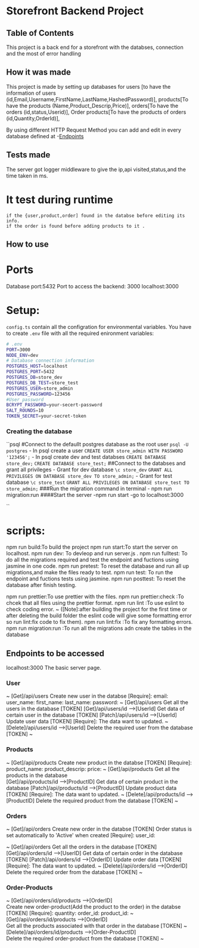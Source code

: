 # Storefront Backend Project

## Table of Contents

This project is a back end for a storefront with the databses, connection and the most of error handling


## How it was made 

This project is made by setting up databases for 
users [to have the information of users (id,Email,Username,FirstName,LastName,HashedPassword)],
products[To have the products (Name,Product_Descrip,Price)],
orders[To have the orders (id,status,Userid)],
Order products[To have the products of orders (id,Quantity,OrderId)],

By using different HTTP Request Method you can add and edit in every database defined at 
-[Endpoints](#Endpoints-to-be-accessed)

## Tests made
The server got logger middleware to give the ip,api visited,status,and the time taken in ms.
   # It test during runtime
    if the {user,product,order] found in the databse before editing its info.
    if the order is found before adding products to it .
    
## How to use

  # Ports
  Database port:5432
  Port to access the backend: 3000
  localhost:3000

  # Setup:
  `config.ts` contain all the configration for environmental variables.
  You have to create `.env` file with all the required enironment variables:
  ```bash
  # .env
  PORT=3000
  NODE_ENV=dev
  # Database connection information
  POSTGRES_HOST=localhost
  POSTGRES_PORT=5432
  POSTGRES_DB=store_dev
  POSTGRES_DB_TEST=store_test
  POSTGRES_USER=store_admin
  POSTGRES_PASSWORD=123456
  #User password
  BCRYPT_PASSWORD=your-secert-password
  SALT_ROUNDS=10
  TOKEN_SECRET=your-secret-token
  ```

  ### Creating the database
  ``psql
  #Connect to the defaullt postgres database as the root user
    `psql -U postgres`
    - In psql create a user
    `CREATE USER store_admin WITH PASSWORD '123456';`
    - In psql create dev and test databses
    `CREATE DATABASE store_dev;`
    `CREATE DATABASE store_test;`
  ##Connect to the databses and grant all privileges
    - Grant for dev database
    `\c store_dev`
    `GRANT ALL PRIVILEGES ON DATABASE store_dev TO store_admin;`
    - Grant for test database
    `\c store_test`
    `GRANT ALL PRIVILEGES ON DATABASE store_test TO store_admin;`
  ###Run the migration command in terminal
    - npm run migration:run
  ####Start the server 
  -npm run start
  -go to localhost:3000
  
  ``

  # scripts:
  npm run build:To build the project
  npm run start:To start the server on localhost.
  npm run dev: To devleop and run server.js .
  npm run fulltest: To do all the migrations required and test the endpoint and fuctions using jasmine in one code.
  npm run pretest: To reset the database and run all up migrations,and make the files ready to test.
  npm run test: To run the endpoint and fuctions tests using jasmine.
  npm run posttest: To reset the database after finish testing.

  npm run prettier:To use prettier with the files.
  npm run prettier:check  :To chcek that all files using the prettier format.
  npm run lint :To use eslint to check coding error.
  ~
                 ([Note]:after building the project for the first time or after deleting the build folder the eslint code will give some formatting error so run lint:fix code to fix them).
  npm run lint:fix   :To fix any formatting errors.
  npm run migration:run   :To run all the migrations adn create the tables in the database
  

  ## Endpoints to be accessed

  localhost:3000  The basic server page.

  ### User
~
    [Get]/api/users            Create new user in the databse 
                              [Require]:
                              email:
                              user_name:
                              first_name:
                              last_name:
                              password:
~
    [Get]/api/users            Get all the users in the database  [TOKEN]
    [Get]/api/users/id     -->[UserId]  Get data of certain user in the database [TOKEN]
    [Patch]/api/users/id   -->[UserId]  Update user data  [TOKEN]
                              [Require]:
                              The data want to updated.
~
    [Delete]/api/users/id  -->[UserId]  Delete the required user from the database [TOKEN]
~
  ### Products
~
    [Get]/api/products            Create new product in the databse [TOKEN]
                              [Require]:
                              product_name:
                              product_descrip:
                              price:
~
    [Get]/api/products            Get all the products in the database  
    [Get]/api/products/id     -->[ProductID]  Get data of certain product in the database 
    [Patch]/api/products/id   -->[ProductID]  Update product data  [TOKEN]
                              [Require]:
                              The data want to updated.
~
    [Delete]/api/products/id  -->[ProductID]  Delete the required product from the database [TOKEN]
~
  ### Orders
~
    [Get]/api/orders            Create new order in the databse [TOKEN]
                                Order status is set automatically to 'Active' when created
                              [Require]:
                              user_id:
                              
~
    [Get]/api/orders            Get all the orders in the database  [TOKEN]
    [Get]/api/orders/id     -->[UserID]  Get data of certain order in the database [TOKEN]
    [Patch]/api/orders/id   -->[OrderID]  Update order data  [TOKEN]
                              [Require]:
                              The data want to updated.
~
    [Delete]/api/orders/id  -->[OrderID]  Delete the required order from the database [TOKEN]
~
  ### Order-Products
~
    [Get]/api/orders/id/products  -->[OrderID]  
                    Create new order-product(Add the product to the order) in the databse [TOKEN]
                                [Require]:
                                quantity:
                                order_id:
                                product_id:
~
    [Get]/api/orders/id/products  -->[OrderID]    
                    Get all the products associated with that order in the database  [TOKEN]
~
    [Delete]/api/orders/id/products  -->[Order-ProductID]  
                    Delete the required order-product from the database [TOKEN]
~





